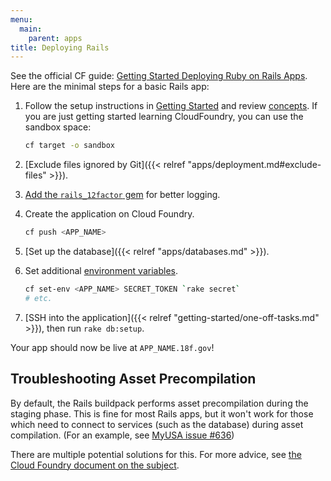 ```yaml
---
menu:
  main:
    parent: apps
title: Deploying Rails
---
```


See the official CF guide: [Getting Started Deploying Ruby on Rails Apps](http://docs.cloudfoundry.org/buildpacks/ruby/gsg-ror.html). Here are the minimal steps for a basic Rails app:

1. Follow the setup instructions in [Getting Started](/getting-started/setup/) and review [concepts](/getting-started/concepts/).  If you are just getting started learning CloudFoundry, you can use the sandbox space:

    ```bash
    cf target -o sandbox
    ```

1. [Exclude files ignored by Git]({{< relref "apps/deployment.md#exclude-files" >}}).
1. [Add the `rails_12factor` gem](https://github.com/heroku/rails_12factor#install) for better logging.
1. Create the application on Cloud Foundry.

    ```bash
    cf push <APP_NAME>
    ```

1. [Set up the database]({{< relref "apps/databases.md" >}}).
1. Set additional [environment variables](http://docs.run.pivotal.io/devguide/deploy-apps/environment-variable.html).

    ```bash
    cf set-env <APP_NAME> SECRET_TOKEN `rake secret`
    # etc.
    ```

1. [SSH into the application]({{< relref "getting-started/one-off-tasks.md" >}}), then run `rake db:setup`.

Your app should now be live at `APP_NAME.18f.gov`!

## Troubleshooting Asset Precompilation

By default, the Rails buildpack performs asset precompilation during the staging phase. This is fine for
most Rails apps, but it won't work for those which need to connect to services (such as the database)
during asset compilation. (For an example, see [MyUSA issue #636](https://github.com/18F/myusa/issues/636))

There are multiple potential solutions for this. For more advice, see
[the Cloud Foundry document on the subject](https://docs.cloudfoundry.org/buildpacks/ruby/ruby-tips.html#precompile).
